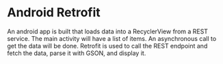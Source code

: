 # Android Retrofit 
An android app is built that loads data into a RecyclerView from a REST service. The main activity will have a list of items. An asynchronous call to get the data will be done. Retrofit is used to call the REST endpoint and fetch the data, parse it with GSON, and display it. 

